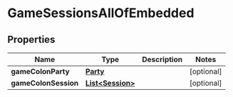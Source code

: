 

# GameSessionsAllOfEmbedded


## Properties

| Name | Type | Description | Notes |
|------------ | ------------- | ------------- | -------------|
|**gameColonParty** | [**Party**](Party.md) |  |  [optional] |
|**gameColonSession** | [**List&lt;Session&gt;**](Session.md) |  |  [optional] |



